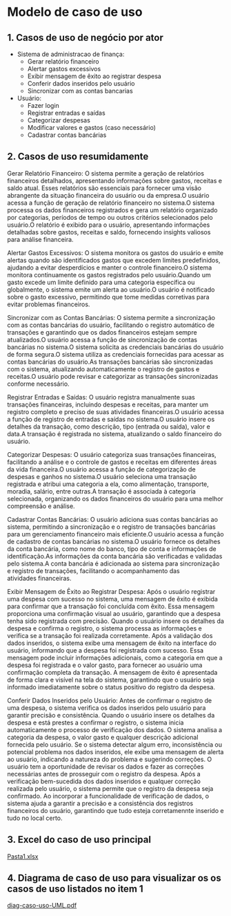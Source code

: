 # Modelo de caso de uso 
## 1. Casos de uso de negócio por ator
* Sistema de administracao de finança:
  * Gerar relatório financeiro
  * Alertar gastos excessivos
  * Exibir mensagem de êxito ao registrar despesa
  * Conferir dados inseridos pelo usuário
  * Sincronizar com as contas bancarias
* Usuário:
  * Fazer login
  * Registrar entradas e saídas
  * Categorizar despesas
  * Modificar valores e gastos (caso necessário)
  * Cadastrar contas bancárias
## 2. Casos de uso resumidamente
Gerar Relatório Financeiro: O sistema permite a geração de relatórios financeiros detalhados, apresentando informações sobre gastos, receitas e saldo atual. Esses relatórios são essenciais para fornecer uma visão 
abrangente da situação financeira do usuário ou da empresa.O usuário acessa a função de geração de relatório financeiro no sistema.O sistema processa os dados financeiros registrados e gera um relatório organizado por 
categorias, períodos de tempo ou outros critérios selecionados pelo usuário.O relatório é exibido para o usuário, apresentando informações detalhadas sobre gastos, receitas e saldo, fornecendo insights valiosos para 
análise financeira.

Alertar Gastos Excessivos: O sistema monitora os gastos do usuário e emite alertas quando são identificados gastos que excedem limites predefinidos, ajudando a evitar desperdícios e manter o controle financeiro.O sistema 
monitora continuamente os gastos registrados pelo usuário.Quando um gasto excede um limite definido para uma categoria específica ou globalmente, o sistema emite um alerta ao usuário.O usuário é notificado sobre o gasto 
excessivo, permitindo que tome medidas corretivas para evitar problemas financeiros.

Sincronizar com as Contas Bancárias: O sistema permite a sincronização com as contas bancárias do usuário, facilitando o registro automático de transações e garantindo que os dados financeiros estejam sempre atualizados.O 
usuário acessa a função de sincronização de contas bancárias no sistema.O sistema solicita as credenciais bancárias do usuário de forma segura.O sistema utiliza as credenciais fornecidas para acessar as contas bancárias 
do usuário.As transações bancárias são sincronizadas com o sistema, atualizando automaticamente o registro de gastos e receitas.O usuário pode revisar e categorizar as transações sincronizadas conforme necessário.

Registrar Entradas e Saídas: O usuário registra manualmente suas transações financeiras, incluindo despesas e receitas, para manter um registro completo e preciso de suas atividades financeiras.O usuário acessa a função 
de registro de entradas e saídas no sistema.O usuário insere os detalhes da transação, como descrição, tipo (entrada ou saída), valor e data.A transação é registrada no sistema, atualizando o saldo financeiro do usuário.

Categorizar Despesas: O usuário categoriza suas transações financeiras, facilitando a análise e o controle de gastos e receitas em diferentes áreas da vida financeira.O usuário acessa a função de categorização de despesas 
e ganhos no sistema.O usuário seleciona uma transação registrada e atribui uma categoria a ela, como alimentação, transporte, moradia, salário, entre outras.A transação é associada à categoria selecionada, organizando os 
dados financeiros do usuário para uma melhor compreensão e análise.

Cadastrar Contas Bancárias: O usuário adiciona suas contas bancárias ao sistema, permitindo a sincronização e o registro de transações bancárias para um gerenciamento financeiro mais eficiente.O usuário acessa a função de 
cadastro de contas bancárias no sistema.O usuário fornece os detalhes da conta bancária, como nome do banco, tipo de conta e informações de identificação.As informações da conta bancária são verificadas e validadas pelo 
sistema.A conta bancária é adicionada ao sistema para sincronização e registro de transações, facilitando o acompanhamento das atividades financeiras.

Exibir Mensagem de Êxito ao Registrar Despesa: Após o usuário registrar uma despesa com sucesso no sistema, uma mensagem de êxito é exibida para confirmar que a transação foi concluída com êxito. Essa mensagem proporciona 
uma confirmação visual ao usuário, garantindo que a despesa tenha sido registrada com precisão. Quando o usuário insere os detalhes da despesa e confirma o registro, o sistema processa as informações e verifica se a 
transação foi realizada corretamente. Após a validação dos dados inseridos, o sistema exibe uma mensagem de êxito na interface do usuário, informando que a despesa foi registrada com sucesso. Essa mensagem pode incluir 
informações adicionais, como a categoria em que a despesa foi registrada e o valor gasto, para fornecer ao usuário uma confirmação completa da transação. A mensagem de êxito é apresentada de forma clara e visível na tela 
do sistema, garantindo que o usuário seja informado imediatamente sobre o status positivo do registro da despesa.

Conferir Dados Inseridos pelo Usuário: Antes de confirmar o registro de uma despesa, o sistema verifica os dados inseridos pelo usuário para garantir precisão e consistência. Quando o usuário insere os detalhes da despesa 
e está prestes a confirmar o registro, o sistema inicia automaticamente o processo de verificação dos dados. O sistema analisa a categoria da despesa, o valor gasto e qualquer descrição adicional fornecida pelo usuário. 
Se o sistema detectar algum erro, inconsistência ou potencial problema nos dados inseridos, ele exibe uma mensagem de alerta ao usuário, indicando a natureza do problema e sugerindo correções. O usuário tem a oportunidade 
de revisar os dados e fazer as correções necessárias antes de prosseguir com o registro da despesa. Após a verificação bem-sucedida dos dados inseridos e qualquer correção realizada pelo 
usuário, o sistema permite que o registro da despesa seja confirmado. Ao incorporar a funcionalidade de verificação de dados, o sistema ajuda a garantir a precisão e a consistência dos registros financeiros do usuário, 
garantindo que tudo esteja corretamennte inserido e tudo no local certo.
## 3. Excel do caso de uso principal
[Pasta1.xlsx](https://github.com/weikaixia/DevSistema2/files/14562659/Pasta1.xlsx)

## 4. Diagrama de caso de uso para visualizar os os casos de uso listados no item 1
    
 
[diag-caso-uso-UML.pdf](https://github.com/weikaixia/DevSistema2/files/14578942/diag-caso-uso-UML.pdf)
